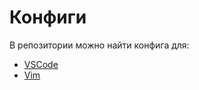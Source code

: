 # Конфиги

В репозитории можно найти конфига для:

- [VSCode](vscode_config/)
- [Vim](vim_config/)



